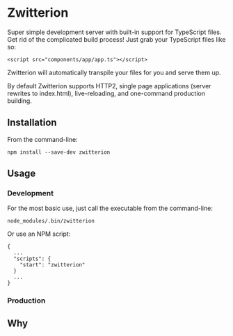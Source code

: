 # Zwitterion

Super simple development server with built-in support for TypeScript files. Get rid of the complicated build process! Just grab your TypeScript files like so:

```
<script src="components/app/app.ts"></script>
```

Zwitterion will automatically transpile your files for you and serve them up. 

By default Zwitterion supports HTTP2, single page applications (server rewrites to index.html), live-reloading, and one-command production building.

## Installation

From the command-line:
```
npm install --save-dev zwitterion
```

## Usage

### Development

For the most basic use, just call the executable from the command-line:
```
node_modules/.bin/zwitterion
```

Or use an NPM script:
```
{
  ...
  "scripts": {
    "start": "zwitterion"
  }
  ...
}
```

### Production

## Why
